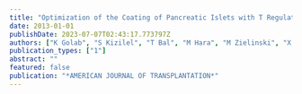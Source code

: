 ```yaml
---
title: "Optimization of the Coating of Pancreatic Islets with T Regulatory Cells in the Novel Immunoprotective Approach."
date: 2013-01-01
publishDate: 2023-07-07T02:43:17.773797Z
authors: ["K Golab", "S Kizilel", "T Bal", "M Hara", "M Zielinski", "X Wang", "J Grzanka", "L Wang", "O Cochet", "M Tibudan", " others"]
publication_types: ["1"]
abstract: ""
featured: false
publication: "*AMERICAN JOURNAL OF TRANSPLANTATION*"
---
```


